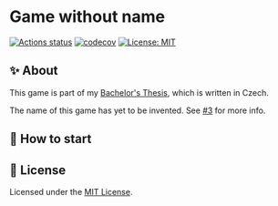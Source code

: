 # Game without name

[![Actions status](https://github.com/tenhobi/game-without-name/workflows/CI/badge.svg)](https://github.com/tenhobi/game-without-name/actions)
[![codecov](https://codecov.io/gh/tenhobi/game-without-name/branch/master/graph/badge.svg?token=WULJnl23VB)](https://codecov.io/gh/tenhobi/game-without-name)
[![License: MIT](https://img.shields.io/badge/License-MIT-blue.svg)](https://opensource.org/licenses/MIT)

## ✨ About

This game is part of my [Bachelor's Thesis](https://github.com/tenhobi/bachelors-thesis), which is written in Czech.

The name of this game has yet to be invented. See [#3](https://github.com/tenhobi/game-without-name/issues/3) for more info.


## 🚀 How to start



## 📃 License

Licensed under the [MIT License](LICENSE).
